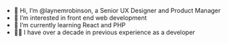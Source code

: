 - 👋 Hi, I’m @laynemrobinson, a Senior UX Designer and Product Manager
- 👀 I’m interested in front end web development
- 🌱 I’m currently learning React and PHP
- 👨‍💻 I have over a decade in previous experience as a developer

<!---
laynemrobinson/laynemrobinson is a ✨ special ✨ repository because its `README.md` (this file) appears on your GitHub profile.
You can click the Preview link to take a look at your changes.
--->
